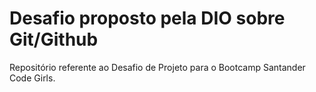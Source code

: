 # Desafio proposto pela DIO sobre Git/Github
Repositório referente ao Desafio de Projeto para o Bootcamp Santander Code Girls.
